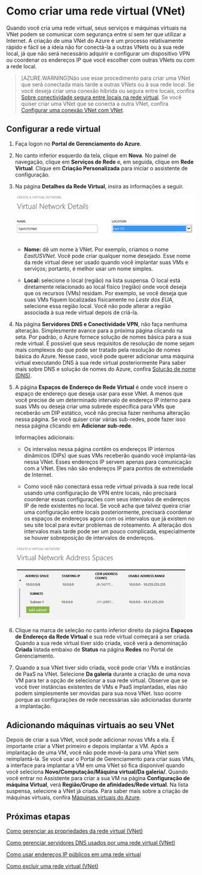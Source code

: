 <properties 
   pageTitle="Como criar uma rede virtual (VNet)"
   description="Saiba como criar uma rede virtual (VNet)"
   services="virtual-network"
   documentationCenter="na"
   authors="telmosampaio"
   manager="carolz"
   editor="tysonn" />
<tags 
   ms.service="virtual-network"
   ms.devlang="na"
   ms.topic="article"
   ms.tgt_pltfrm="na"
   ms.workload="infrastructure-services"
   ms.date="06/08/2015"
   ms.author="telmos" />

# Como criar uma rede virtual (VNet)

Quando você cria uma rede virtual, seus serviços e máquinas virtuais na VNet podem se comunicar com segurança entre si sem ter que utilizar a Internet. A criação de uma VNet do Azure é um processo relativamente rápido e fácil se a ideia não for conectá-la a outras VNets ou à sua rede local, já que não será necessário adquirir e configurar um dispositivo VPN ou coordenar os endereços IP que você escolher com outras VNets ou com a rede local.

>[AZURE.WARNING]Não use esse procedimento para criar uma VNet que será conectada mais tarde a outras VNets ou à sua rede local. Se você deseja criar uma conexão híbrida ou segura entre locais, confira [Sobre conectividade segura entre locais na rede virtual](https://msdn.microsoft.com/library/azure/dn133798.aspx). Se você quiser criar uma VNet que se conecta a outra VNet, confira [Configurar uma conexão VNet com VNet](../vpn-gateway/virtual-networks-configure-vnet-to-vnet-connection.md).

## Configurar a rede virtual

1. Faça logon no **Portal de Gerenciamento do Azure**.

1. No canto inferior esquerdo da tela, clique em **Nova**. No painel de navegação, clique em **Serviços de Rede** e, em seguida, clique em **Rede Virtual**. Clique em **Criação Personalizada** para iniciar o assistente de configuração.

1. Na página **Detalhes da Rede Virtual**, insira as informações a seguir.

	![Detalhes de rede virtual](./media/virtual-networks-create-vnet/IC736054.png)

	- **Nome:** dê um nome à VNet. Por exemplo, criamos o nome *EastUSVNet*. Você pode criar qualquer nome desejado. Esse nome da rede virtual deve ser usado quando você implantar suas VMs e serviços; portanto, é melhor usar um nome simples.

	- **Local:** selecione o local (região) na lista suspensa. O local está diretamente relacionado ao local físico (região) onde você deseja que os recursos (VMs) residam. Por exemplo, se você deseja que suas VMs fiquem localizadas fisicamente no *Leste dos EUA*, selecione essa região local. Você não pode alterar a região associada à sua rede virtual depois de criá-la.

1. Na página **Servidores DNS e Conectividade VPN**, não faça nenhuma alteração. Simplesmente avance para a próxima página clicando na seta. Por padrão, o Azure fornece solução de nomes básica para a sua rede virtual. É possível que seus requisitos de resolução de nome sejam mais complexos do que pode ser tratado pela resolução de nomes básica do Azure. Nesse caso, você pode querer adicionar uma máquina virtual executando DNS à sua rede virtual posteriormente Para saber mais sobre DNS e solução de nomes do Azure, confira [Solução de nome (DNS)](https://msdn.microsoft.com/library/azure/jj156088.aspx).

1. A página **Espaços de Endereço de Rede Virtual** é onde você insere o espaço de endereço que deseja usar para esse VNet. A menos que você precise de um determinado intervalo de endereço IP interno para suas VMs ou deseja criar uma subrede específica para VMs que receberão um DIP estático, você não precisa fazer nenhuma alteração nessa página. Se você quiser criar várias sub-redes, pode fazer isso nessa página clicando em **Adicionar sub-rede**.

	Informações adicionais:

	- Os intervalos nessa página contêm os endereços IP internos dinâmicos (DIPs) que suas VMs receberão quando você implantá-las nessa VNet. Esses endereços IP servem apenas para comunicação com a VNet. Eles não são endereços IP para pontos de extremidade de Internet.

	- Como você não conectará essa rede virtual privada à sua rede local usando uma configuração de VPN entre locais, não precisará coordenar essas configurações com seus intervalos de endereços IP de rede existentes no local. Se você acha que talvez queira criar uma configuração entre locais posteriormente, precisará coordenar os espaços de endereços agora com os intervalos que já existem no seu site local para evitar problemas de roteamento. A alteração dos intervalos mais tarde pode ser um pouco complicada, especialmente se houver sobreposição de intervalos de endereços.

	![Espaço de endereço](./media/virtual-networks-create-vnet/IC716778.png)

1. Clique na marca de seleção no canto inferior direito da página **Espaços de Endereço da Rede Virtual** e sua rede virtual começará a ser criada. Quando a sua rede virtual tiver sido criada, você verá a denominação **Criada** listada embaixo de **Status** na página **Redes** no Portal de Gerenciamento.

1. Quando a sua VNet tiver sido criada, você pode criar VMs e instâncias de PaaS na VNet. Selecione **Da galeria** durante a criação de uma nova VM para ter a opção de selecionar a sua rede virtual. Observe que se você tiver instâncias existentes de VMs e PaaS implantadas, elas não podem simplesmente ser movidas para sua nova VNet. Isso ocorre porque as configurações de rede necessárias são adicionadas durante a implantação.

## Adicionando máquinas virtuais ao seu VNet

Depois de criar a sua VNet, você pode adicionar novas VMs a ela. É importante criar a VNet primeiro e depois implantar a VM. Após a implantação de uma VM, você não pode movê-la para uma VNet sem reimplantá-la. Se você usar o Portal de Gerenciamento para criar suas VMs, a interface para implantar a VM em uma VNet só fica disponível quando você seleciona **Novo/Computação/Máquina virtual/Da galeria/**. Quando você entrar no Assistente para criar a sua VM na página **Configuração de máquina Virtual**, verá **Região/Grupo de afinidades/Rede virtual**. Na lista suspensa, selecione a VNet já criada. Para saber mais sobre a criação de máquinas virtuais, confira [Máquinas virtuais do Azure](../virtual-machines).

## Próximas etapas

[Como gerenciar as propriedades da rede virtual (VNet)](../virtual-networks-settings)

[Como gerenciar servidores DNS usados por uma rede virtual (VNet)](../virtual-networks-manage-dns-in-vnet)

[Como usar endereços IP públicos em uma rede virtual](../virtual-networks-public-ip-within-vnet)

[Como excluir uma rede virtual (VNet)](../virtual-networks-delete-vnet)
 

<!---HONumber=July15_HO5-->